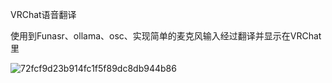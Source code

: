 
VRChat语音翻译

使用到Funasr、ollama、osc、实现简单的麦克风输入经过翻译并显示在VRChat里

![72fcf9d23b914fc1f5f89dc8db944b86](https://github.com/user-attachments/assets/9ef5e060-d453-469b-b2f0-593094957c80)
